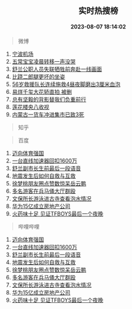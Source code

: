 <div align="center"><h2>实时热搜榜</h2><h4>2023-08-07 18:14:02</h4></div>

> 微博  

1. [宁波机场](https://s.weibo.com/weibo?q=%E5%AE%81%E6%B3%A2%E6%9C%BA%E5%9C%BA&t=31&band_rank=1&Refer=top)<br />
2. [五常宝宝凌晨转移一声没哭](https://s.weibo.com/weibo?q=%23%E4%BA%94%E5%B8%B8%E5%AE%9D%E5%AE%9D%E5%87%8C%E6%99%A8%E8%BD%AC%E7%A7%BB%E4%B8%80%E5%A3%B0%E6%B2%A1%E5%93%AD%23&t=31&band_rank=2&Refer=top)<br />
3. [舒兰公职人员失联牺牲前奔赴一线画面](https://s.weibo.com/weibo?q=%23%E8%88%92%E5%85%B0%E5%85%AC%E8%81%8C%E4%BA%BA%E5%91%98%E5%A4%B1%E8%81%94%E7%89%BA%E7%89%B2%E5%89%8D%E5%A5%94%E8%B5%B4%E4%B8%80%E7%BA%BF%E7%94%BB%E9%9D%A2%23&t=31&band_rank=3&Refer=top)<br />
4. [比跷二郎腿更坏的坐姿](https://s.weibo.com/weibo?q=%E6%AF%94%E8%B7%B7%E4%BA%8C%E9%83%8E%E8%85%BF%E6%9B%B4%E5%9D%8F%E7%9A%84%E5%9D%90%E5%A7%BF&t=31&band_rank=4&Refer=top)<br />
5. [56岁救援队长连续施救4昼夜脚磨出3厘米血泡](https://s.weibo.com/weibo?q=%2356%E5%B2%81%E6%95%91%E6%8F%B4%E9%98%9F%E9%95%BF%E8%BF%9E%E7%BB%AD%E6%96%BD%E6%95%914%E6%98%BC%E5%A4%9C%E8%84%9A%E7%A3%A8%E5%87%BA3%E5%8E%98%E7%B1%B3%E8%A1%80%E6%B3%A1%23&t=31&band_rank=5&Refer=top)<br />
6. [易烊千玺大花轿直拍 被删](https://s.weibo.com/weibo?q=%E6%98%93%E7%83%8A%E5%8D%83%E7%8E%BA%E5%A4%A7%E8%8A%B1%E8%BD%BF%E7%9B%B4%E6%8B%8D%20%E8%A2%AB%E5%88%A0&t=31&band_rank=6&Refer=top)<br />
7. [总有坚毅的背影替我们负重前行](https://s.weibo.com/weibo?q=%23%E6%80%BB%E6%9C%89%E5%9D%9A%E6%AF%85%E7%9A%84%E8%83%8C%E5%BD%B1%E6%9B%BF%E6%88%91%E4%BB%AC%E8%B4%9F%E9%87%8D%E5%89%8D%E8%A1%8C%23&t=31&band_rank=7&Refer=top)<br />
8. [莲花楼央八收视](https://s.weibo.com/weibo?q=%23%E8%8E%B2%E8%8A%B1%E6%A5%BC%E5%A4%AE%E5%85%AB%E6%94%B6%E8%A7%86%23&t=31&band_rank=8&Refer=top)<br />
9. [内蒙古一货车冲进集市已致3死](https://s.weibo.com/weibo?q=%23%E5%86%85%E8%92%99%E5%8F%A4%E4%B8%80%E8%B4%A7%E8%BD%A6%E5%86%B2%E8%BF%9B%E9%9B%86%E5%B8%82%E5%B7%B2%E8%87%B43%E6%AD%BB%23&t=31&band_rank=9&Refer=top)<br />

> 知乎  


> 百度  

1. [迈向体育强国](https://www.baidu.com/s?wd=%E8%BF%88%E5%90%91%E4%BD%93%E8%82%B2%E5%BC%BA%E5%9B%BD&sa=fyb_news&rsv_dl=fyb_news)<br />
2. [一台直线加速器回扣1600万](https://www.baidu.com/s?wd=%E4%B8%80%E5%8F%B0%E7%9B%B4%E7%BA%BF%E5%8A%A0%E9%80%9F%E5%99%A8%E5%9B%9E%E6%89%A31600%E4%B8%87&sa=fyb_news&rsv_dl=fyb_news)<br />
3. [舒兰副市长生前最后一段语音](https://www.baidu.com/s?wd=%E8%88%92%E5%85%B0%E5%89%AF%E5%B8%82%E9%95%BF%E7%94%9F%E5%89%8D%E6%9C%80%E5%90%8E%E4%B8%80%E6%AE%B5%E8%AF%AD%E9%9F%B3&sa=fyb_news&rsv_dl=fyb_news)<br />
4. [地震发生后如何自救与互救](https://www.baidu.com/s?wd=%E5%9C%B0%E9%9C%87%E5%8F%91%E7%94%9F%E5%90%8E%E5%A6%82%E4%BD%95%E8%87%AA%E6%95%91%E4%B8%8E%E4%BA%92%E6%95%91&sa=fyb_news&rsv_dl=fyb_news)<br />
5. [徐梦桃朋友圈点赞数惊呆岳云鹏](https://www.baidu.com/s?wd=%E5%BE%90%E6%A2%A6%E6%A1%83%E6%9C%8B%E5%8F%8B%E5%9C%88%E7%82%B9%E8%B5%9E%E6%95%B0%E6%83%8A%E5%91%86%E5%B2%B3%E4%BA%91%E9%B9%8F&sa=fyb_news&rsv_dl=fyb_news)<br />
6. [多名游客在兵马俑大厅群殴](https://www.baidu.com/s?wd=%E5%A4%9A%E5%90%8D%E6%B8%B8%E5%AE%A2%E5%9C%A8%E5%85%B5%E9%A9%AC%E4%BF%91%E5%A4%A7%E5%8E%85%E7%BE%A4%E6%AE%B4&sa=fyb_news&rsv_dl=fyb_news)<br />
7. [文保所长游泳进古寺查看泡水情况](https://www.baidu.com/s?wd=%E6%96%87%E4%BF%9D%E6%89%80%E9%95%BF%E6%B8%B8%E6%B3%B3%E8%BF%9B%E5%8F%A4%E5%AF%BA%E6%9F%A5%E7%9C%8B%E6%B3%A1%E6%B0%B4%E6%83%85%E5%86%B5&sa=fyb_news&rsv_dl=fyb_news)<br />
8. [华为15亿成立房地产公司](https://www.baidu.com/s?wd=%E5%8D%8E%E4%B8%BA15%E4%BA%BF%E6%88%90%E7%AB%8B%E6%88%BF%E5%9C%B0%E4%BA%A7%E5%85%AC%E5%8F%B8&sa=fyb_news&rsv_dl=fyb_news)<br />
9. [火药味十足 见证TFBOYS最后一个夜晚](https://www.baidu.com/s?wd=%E7%81%AB%E8%8D%AF%E5%91%B3%E5%8D%81%E8%B6%B3+%E8%A7%81%E8%AF%81TFBOYS%E6%9C%80%E5%90%8E%E4%B8%80%E4%B8%AA%E5%A4%9C%E6%99%9A&sa=fyb_news&rsv_dl=fyb_news)<br />

> 哔哩哔哩  

1. [迈向体育强国](https://www.baidu.com/s?wd=%E8%BF%88%E5%90%91%E4%BD%93%E8%82%B2%E5%BC%BA%E5%9B%BD&sa=fyb_news&rsv_dl=fyb_news)<br />
2. [一台直线加速器回扣1600万](https://www.baidu.com/s?wd=%E4%B8%80%E5%8F%B0%E7%9B%B4%E7%BA%BF%E5%8A%A0%E9%80%9F%E5%99%A8%E5%9B%9E%E6%89%A31600%E4%B8%87&sa=fyb_news&rsv_dl=fyb_news)<br />
3. [舒兰副市长生前最后一段语音](https://www.baidu.com/s?wd=%E8%88%92%E5%85%B0%E5%89%AF%E5%B8%82%E9%95%BF%E7%94%9F%E5%89%8D%E6%9C%80%E5%90%8E%E4%B8%80%E6%AE%B5%E8%AF%AD%E9%9F%B3&sa=fyb_news&rsv_dl=fyb_news)<br />
4. [地震发生后如何自救与互救](https://www.baidu.com/s?wd=%E5%9C%B0%E9%9C%87%E5%8F%91%E7%94%9F%E5%90%8E%E5%A6%82%E4%BD%95%E8%87%AA%E6%95%91%E4%B8%8E%E4%BA%92%E6%95%91&sa=fyb_news&rsv_dl=fyb_news)<br />
5. [徐梦桃朋友圈点赞数惊呆岳云鹏](https://www.baidu.com/s?wd=%E5%BE%90%E6%A2%A6%E6%A1%83%E6%9C%8B%E5%8F%8B%E5%9C%88%E7%82%B9%E8%B5%9E%E6%95%B0%E6%83%8A%E5%91%86%E5%B2%B3%E4%BA%91%E9%B9%8F&sa=fyb_news&rsv_dl=fyb_news)<br />
6. [多名游客在兵马俑大厅群殴](https://www.baidu.com/s?wd=%E5%A4%9A%E5%90%8D%E6%B8%B8%E5%AE%A2%E5%9C%A8%E5%85%B5%E9%A9%AC%E4%BF%91%E5%A4%A7%E5%8E%85%E7%BE%A4%E6%AE%B4&sa=fyb_news&rsv_dl=fyb_news)<br />
7. [文保所长游泳进古寺查看泡水情况](https://www.baidu.com/s?wd=%E6%96%87%E4%BF%9D%E6%89%80%E9%95%BF%E6%B8%B8%E6%B3%B3%E8%BF%9B%E5%8F%A4%E5%AF%BA%E6%9F%A5%E7%9C%8B%E6%B3%A1%E6%B0%B4%E6%83%85%E5%86%B5&sa=fyb_news&rsv_dl=fyb_news)<br />
8. [华为15亿成立房地产公司](https://www.baidu.com/s?wd=%E5%8D%8E%E4%B8%BA15%E4%BA%BF%E6%88%90%E7%AB%8B%E6%88%BF%E5%9C%B0%E4%BA%A7%E5%85%AC%E5%8F%B8&sa=fyb_news&rsv_dl=fyb_news)<br />
9. [火药味十足 见证TFBOYS最后一个夜晚](https://www.baidu.com/s?wd=%E7%81%AB%E8%8D%AF%E5%91%B3%E5%8D%81%E8%B6%B3+%E8%A7%81%E8%AF%81TFBOYS%E6%9C%80%E5%90%8E%E4%B8%80%E4%B8%AA%E5%A4%9C%E6%99%9A&sa=fyb_news&rsv_dl=fyb_news)<br />
